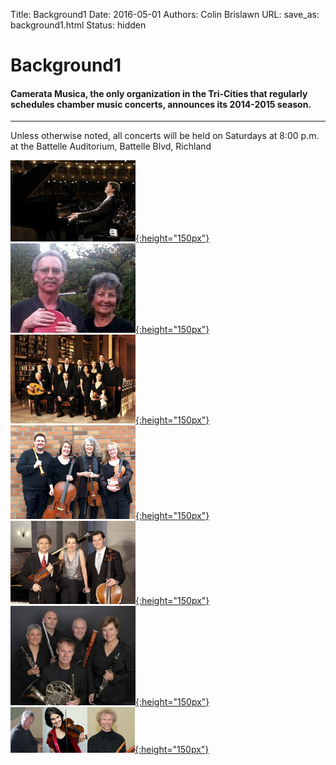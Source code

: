 Title: Background1 
Date: 2016-05-01
Authors: Colin Brislawn
URL: 
save_as: background1.html 
Status: hidden

<!-- # Chamber Music for the Tri-Cities -->

# Background1
<style>
	#banner{
	    background-image:url("./images/background1crop1.jpg");
	}
</style>

#### Camerata Musica, the only organization in the Tri-Cities that regularly schedules chamber music concerts, announces its 2014-2015 season.

---

Unless otherwise noted, all concerts will be held on Saturdays at 8:00 p.m. at the Battelle Auditorium, Battelle Blvd, Richland

<!-- Copied from current season page. Full paths used.-->
[![ ](/images/2015-2016/StephenBeus200.jpg){:height="150px"}]({filename}/2015-2016/StephenBeus.md)
[![ ](/images/2015-2016/CheifetzGuggenheim200.png){:height="150px"}]({filename}/2015-2016/CheifetzandGuggenheim.md)
[![ ](/images/2015-2016/TheRoseEnsemble200.png){:height="150px"}]({filename}/2015-2016/RoseEnsemble.md)
[![ ](/images/2015-2016/Cosi200.png){:height="150px"}]({filename}/2015-2016/CosiQuartet.md)
[![ ](/images/2015-2016/Tremonti200.png){:height="150px"}]({filename}/2015-2016/TrioTremonti.md)
[![ ](/images/2015-2016/Borealis200.jpg){:height="150px"}]({filename}/2015-2016/BorealisWindQuintet.md)
[![ ](/images/2015-2016/Simphonie200.png){:height="150px"}]({filename}/2015-2016/Simphonie.md)
